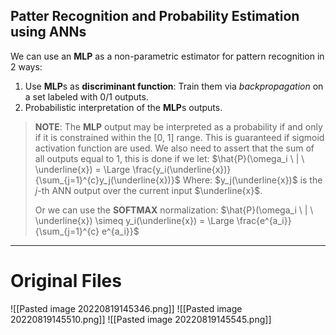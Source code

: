 ## Patter Recognition and Probability Estimation using ANNs
We can use an **MLP** as a non-parametric estimator for pattern recognition in 2 ways:
1. Use **MLP**s as **discriminant function**: Train them via *backpropagation* on a set labeled with $0/1$ outputs.
2. Probabilistic interpretation of the **MLP**s outputs.

> **NOTE**:
> The **MLP** output may be interpreted as a probability if and only if it is constrained within the $[0,\ 1]$ range. This is guaranteed if sigmoid activation function are used.
> We also need to assert that the sum of all outputs equal to 1, this is done if we let:
> $\hat{P}(\omega_i \ | \ \underline{x}) = \Large \frac{y_i(\underline{x})}{\sum_{j=1}^{c}y_j(\underline{x})}$ 
> Where: $y_j(\underline{x})$ is the $j$-th ANN output over the current input $\underline{x}$.
>
> Or we can use the **SOFTMAX** normalization:
> $\hat{P}(\omega_i \ | \ \underline{x}) \simeq y_i(\underline{x}) = \Large \frac{e^{a_i}}{\sum_{j=1}^{c} e^{a_i}}$ 

---
# Original Files
![[Pasted image 20220819145346.png]]
![[Pasted image 20220819145510.png]]
![[Pasted image 20220819145545.png]]
